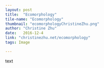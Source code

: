 ```yaml
---
layout: post
title:  "Ecomorphology"
tile-name: "Ecomorphology"
thumbnail: "ecomorphologyChristineZhu.png"
author: "Christine Zhu"
date:   2016-12-4
link: "christinezhu.net/ecomorphology"
tags: Image

---
```


text